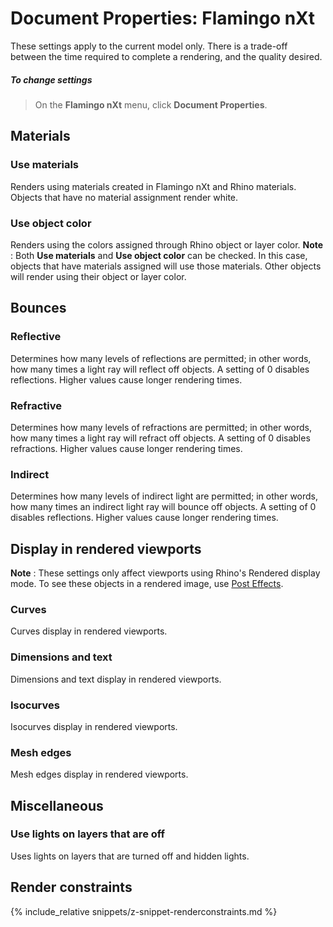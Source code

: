 ---
---


# Document Properties: Flamingo nXt
These settings apply to the current model only. There is a trade-off between the time required to complete a rendering, and the quality desired.

##### To change settings

>On the **Flamingo nXt** menu, click **Document Properties**.

## Materials

### Use materials
Renders using materials created in Flamingo nXt and Rhino materials. Objects that have no material assignment render white.

### Use object color
Renders using the colors assigned through Rhino object or layer color.
 **Note** : Both **Use materials** and **Use object color** can be checked. In this case, objects that have materials assigned will use those materials. Other objects will render using their object or layer color.

## Bounces

### Reflective
Determines how many levels of reflections are permitted; in other words, how many times a light ray will reflect off objects. A setting of 0 disables reflections. Higher values cause longer rendering times.

### Refractive
Determines how many levels of refractions are permitted; in other words, how many times a light ray will refract off objects. A setting of 0 disables refractions. Higher values cause longer rendering times.

### Indirect
Determines how many levels of indirect light are permitted; in other words, how many times an indirect light ray will bounce off objects. A setting of 0 disables reflections. Higher values cause longer rendering times.

## Display in rendered viewports
 **Note** : These settings only affect viewports using Rhino's Rendered display mode. To see these objects in a rendered image, use [Post Effects](render-window.html#postprocessingwireframe).

### Curves
Curves display in rendered viewports.

### Dimensions and text
Dimensions and text display in rendered viewports.

### Isocurves
Isocurves display in rendered viewports.

### Mesh edges
Mesh edges display in rendered viewports.

## Miscellaneous

### Use lights on layers that are off
Uses lights on layers that are turned off and hidden lights.

## Render constraints
{% include_relative snippets/z-snippet-renderconstraints.md %}
